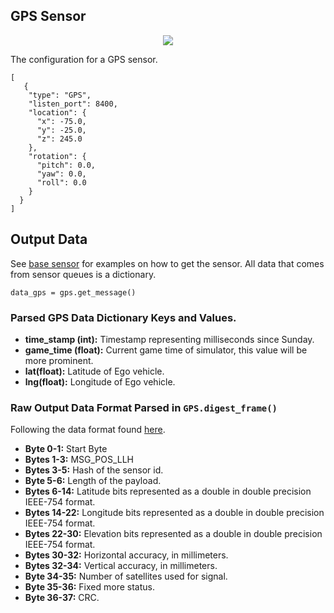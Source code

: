 ## GPS Sensor
<p align="center">
<img src="https://github.com/monoDriveIO/Client/raw/master/WikiPhotos/gpssensor.PNG" />
</p>

The configuration for a GPS sensor.

```
[
   {
    "type": "GPS",
    "listen_port": 8400,
    "location": {
      "x": -75.0,
      "y": -25.0,
      "z": 245.0
    },
    "rotation": {
      "pitch": 0.0,
      "yaw": 0.0,
      "roll": 0.0
    }
  }
]
```

## Output Data
See [base sensor](Base-Sensor.md) for examples on how to get the sensor. All data that comes from sensor queues is a dictionary.

`data_gps = gps.get_message()`

### Parsed GPS Data Dictionary Keys and Values.

- **time_stamp (int):** Timestamp representing milliseconds since Sunday.
- **game_time (float):** Current game time of simulator, this value will be more prominent.
- **lat(float):** Latitude of Ego vehicle.
- **lng(float):** Longitude of Ego vehicle.

### Raw Output Data Format Parsed in `GPS.digest_frame()`

Following the data format found [here](https://github.com/swift-nav/libsbp/blob/master/docs/sbp.pdf).

- **Byte 0-1:** Start Byte
- **Bytes 1-3:** MSG_POS_LLH
- **Bytes 3-5:** Hash of the sensor id.
- **Byte 5-6:** Length of the payload.
- **Bytes 6-14:** Latitude bits represented as a double in double precision IEEE-754 format.
- **Bytes 14-22:** Longitude bits represented as a double in double precision IEEE-754 format.
- **Bytes 22-30:** Elevation bits represented as a double in double precision IEEE-754 format.
- **Bytes 30-32:** Horizontal accuracy, in millimeters.
- **Bytes 32-34:** Vertical accuracy, in millimeters.
- **Byte 34-35:** Number of satellites used for signal.
- **Byte 35-36:** Fixed more status.
- **Byte 36-37:** CRC.
